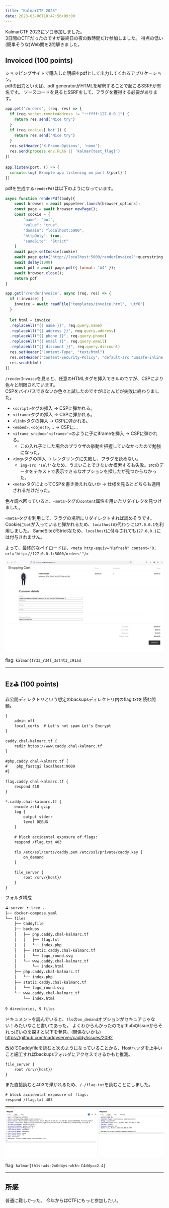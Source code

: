 ```yaml
---
title: "KalmarCTF 2023"
date: 2023-03-06T10:47:56+09:00
---
```


KalmarCTF 2023にソロ参加しました。  
3日間のCTFだったのですが最終日の夜の数時間だけ参加しました。
得点の低い(簡単そうな)Web問を2問解きました。

## Invoiced (100 points)
ショッピングサイトで購入した明細をpdfとして出力してくれるアプリケーション。  
pdfの出力といえば、pdf generatorがHTMLを解釈することで起こるSSRFが有名です。
ソースコードを見るとSSRFをして、フラグを獲得する必要があります。

```js:index.js
app.get('/orders', (req, res) => {
  if (req.socket.remoteAddress != "::ffff:127.0.0.1") {
    return res.send("Nice try")
  }
  if (req.cookies['bot']) {
    return res.send("Nice try")
  }
  res.setHeader('X-Frame-Options', 'none');
  res.send(process.env.FLAG || 'kalmar{test_flag}')
})

app.listen(port, () => {
  console.log(`Example app listening on port ${port}`)
})
```

pdfを生成する`renderPdf`は以下のようになっています。
```js:pdf.js
async function renderPdf(body){
    const browser = await puppeteer.launch(browser_options);
    const page = await browser.newPage();
    const cookie = {
        "name": "bot",
        "value": "true",
        "domain": "localhost:5000",
        "httpOnly": true,
        "sameSite": "Strict"
    }
    await page.setCookie(cookie)
    await page.goto("http://localhost:5000/renderInvoice?"+querystring.stringify(body), { waitUntil: 'networkidle0' });
    await delay(1000)
    const pdf = await page.pdf({ format: 'A4' });
    await browser.close();
    return pdf
}
```

```js:index.js
app.get('/renderInvoice', async (req, res) => {
  if (!invoice) {
    invoice = await readFile('templates/invoice.html', 'utf8')
  }

  let html = invoice
  .replaceAll("{{ name }}", req.query.name)
  .replaceAll("{{ address }}", req.query.address)
  .replaceAll("{{ phone }}", req.query.phone)
  .replaceAll("{{ email }}", req.query.email)
  .replaceAll("{{ discount }}", req.query.discount)
  res.setHeader("Content-Type", "text/html")
  res.setHeader("Content-Security-Policy", "default-src 'unsafe-inline' maxcdn.bootstrapcdn.com; object-src 'none'; script-src 'none'; img-src 'self' dummyimage.com;")
  res.send(html)
})
```

`/renderInvoice`を見ると、任意のHTMLタグを挿入できルのですが、CSPにより色々と制限されています。  
CSPをバイパスできないか色々と試したのですがほとんどが失敗に終わりました。

- `<script>`タグの挿入 -> CSPに弾かれる。
- `<iframe>`タグの挿入 -> CSPに弾かれる。
- `<link>`タグの挿入 -> CSPに弾かれる。
- `<embed>`, `<object>`,... -> CSPに...
- `<iframe srcdoc='<iframe>'>`のように子にiframeを挿入 -> CSPに弾かれる。
  - この入れ子にした場合のブラウザの挙動を把握していなかったので勉強になった。
- `<img>`タグの挿入 -> レンダリングに失敗し、フラグを読めない。
  - `img-src 'self'`なため、うまいことできないか模索するも失敗。srcのデータをテキストで表示できるなオプションを探したが見つからなかった。
- `<meta>`タグによってCSPを書き換えれないか ->  仕様を見るとどちらも適用されるだけだった。

色々調べ回っていると、`<meta>`タグの`content`属性を用いたリダイレクを見つけました。

`<meta>`タグを利用して、フラグの場所にリダイレクトすれば読めそうです。   
Cookieに`bot`が入っていると弾かれるため、`localhost`の代わりに`127.0.0.1`を利用しました。 SameSiteがStrictなため、`localhost`に付与されても`127.0.0.1`には付与されません。  

よって、最終的なペイロードは、`<meta http-equiv="Refresh" content="0; url='http://127.0.0.1:5000/orders'"/>`

![PoC](./Invoiced_poc.png)

flag: `kalmar{fr33_r34l_3st4t3_c91ad`

---

## Ez⛳ (100 points)

非公開ディレクトリという想定のbackupsディレクトリ内のflag.txtを読む問題。

```
{
    admin off
    local_certs  # Let's not spam Let's Encrypt
}

caddy.chal-kalmarc.tf {
    redir https://www.caddy.chal-kalmarc.tf
}

#php.caddy.chal-kalmarc.tf {
#    php_fastcgi localhost:9000
#}

flag.caddy.chal-kalmarc.tf {
    respond 418
}

*.caddy.chal-kalmarc.tf {
    encode zstd gzip
    log {
        output stderr
        level DEBUG
    }

    # block accidental exposure of flags:
    respond /flag.txt 403

    tls /etc/ssl/certs/caddy.pem /etc/ssl/private/caddy.key {
        on_demand
    }

    file_server {
        root /srv/{host}/
    }
}
```
フォルダ構成
```zsh
⛳-server ➤ tree .                                                                                                                                                                                                     
├── docker-compose.yaml
└── files
    ├── Caddyfile
    ├── backups
    │   ├── php.caddy.chal-kalmarc.tf
    │   │   ├── flag.txt
    │   │   └── index.php
    │   ├── static.caddy.chal-kalmarc.tf
    │   │   └── logo_round.svg
    │   └── www.caddy.chal-kalmarc.tf
    │       └── index.html
    ├── php.caddy.chal-kalmarc.tf
    │   └── index.php
    ├── static.caddy.chal-kalmarc.tf
    │   └── logo_round.svg
    └── www.caddy.chal-kalmarc.tf
        └── index.html

9 directories, 9 files
```
 
ドキュメントを読んでいると、`tls`の`on_demand`オプションがセキュアじゃない！みたいなこと書いてあった。
よくわからんかったのでgithubのIssueからそれっぽいのを探すと以下を発見。(関係ないかも)
https://github.com/caddyserver/caddy/issues/2092

改めてCaddyfileを読むと次のようになっていることから、Hostヘッダを上手いこと細工すればbackupsフォルダにアクセスできるかもと推測。

```
file_server {
    root /srv/{host}/
}
```

また直接読むと403で弾かれるため、`/./flag.txt`を読むことにしました。
```
# block accidental exposure of flags:
respond /flag.txt 403
```

![PoC](./Ez_poc.png)

flag: `kalmar{th1s-w4s-2x0d4ys-wh3n-C4ddy==2.4}`

---

## 所感
普通に難しかった。
今年からはCTFにもっと参加したい。
